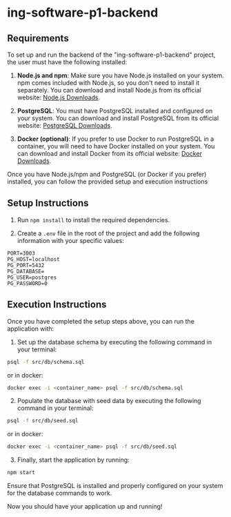 # ing-software-p1-backend
## Requirements

To set up and run the backend of the "ing-software-p1-backend" project, the user must have the following installed:

1. **Node.js and npm**: Make sure you have Node.js installed on your system. npm comes included with Node.js, so you don't need to install it separately. You can download and install Node.js from its official website: [Node.js Downloads](https://nodejs.org/en/download/).

2. **PostgreSQL**: You must have PostgreSQL installed and configured on your system. You can download and install PostgreSQL from its official website: [PostgreSQL Downloads](https://www.postgresql.org/download/).

3. **Docker (optional)**: If you prefer to use Docker to run PostgreSQL in a container, you will need to have Docker installed on your system. You can download and install Docker from its official website: [Docker Downloads](https://www.docker.com/get-started).

Once you have Node.js/npm and PostgreSQL (or Docker if you prefer) installed, you can follow the provided setup and execution instructions

## Setup Instructions

1. Run `npm install` to install the required dependencies.

2. Create a `.env` file in the root of the project and add the following information with your specific values:

```plaintext
PORT=3003
PG_HOST=localhost
PG_PORT=5432
PG_DATABASE=
PG_USER=postgres
PG_PASSWORD=0
```

## Execution Instructions

Once you have completed the setup steps above, you can run the application with:

1. Set up the database schema by executing the following command in your terminal:

```bash
psql -f src/db/schema.sql
```

or in docker:

```bash
docker exec -i <container_name> psql -f src/db/schema.sql
```

2. Populate the database with seed data by executing the following command in your terminal:

```bash
psql -f src/db/seed.sql
```
or in docker:

```bash
docker exec -i <container_name> psql -f src/db/seed.sql
```


3. Finally, start the application by running:

```bash
npm start
```

Ensure that PostgreSQL is installed and properly configured on your system for the database commands to work.

Now you should have your application up and running!
